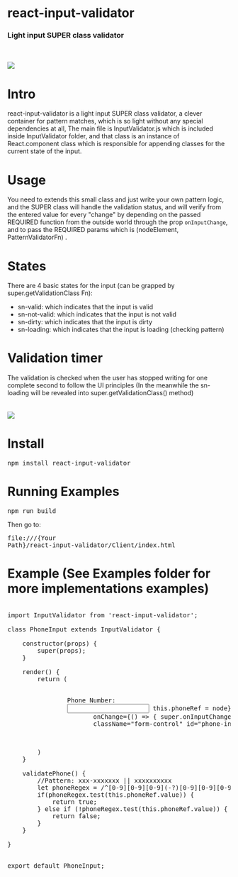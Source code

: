 
<h1>react-input-validator</h1>
<h3>Light input SUPER class validator</h3>

<br /><br />
<img src="https://cdn.rawgit.com/Attrash-Islam/react-input-validator/master/Images/Intro.gif" />


# Intro
react-input-validator is a light input SUPER class validator, a clever container for pattern matches, which is so light without any special dependencies at all,
The main file is InputValidator.js which is included inside InputValidator folder, and that class is an instance of React.component class which is responsible
for appending classes for the current state of the input.

# Usage
You need to extends this small class and just write your own pattern logic, and the SUPER class will handle the validation status,
and will verify from the entered value for every "change" by depending on the passed REQUIRED function from the outside world through the prop `onInputChange`, and to pass the REQUIRED params which is (nodeElement, PatternValidatorFn) .

# States
There are 4 basic states for the input (can be grapped by super.getValidationClass Fn):
- sn-valid: which indicates that the input is valid
- sn-not-valid: which indicates that the input is not valid
- sn-dirty: which indicates that the input is dirty
- sn-loading: which indicates that the input is loading (checking pattern)

# Validation timer
The validation is checked when the user has stopped writing for one complete second to follow the UI principles
(In the meanwhile the sn-loading will be revealed into super.getValidationClass() method)
<br /><br /><br />
<img src="https://cdn.rawgit.com/Attrash-Islam/react-input-validator/master/Images/validation_process.png" />

# Install
<pre>npm install react-input-validator</pre>

# Running Examples
<pre>npm run build</pre>
Then go to: <pre>file:///{Your Path}/react-input-validator/Client/index.html</pre>

# Example (See Examples folder for more implementations examples)
<pre>

import InputValidator from 'react-input-validator';

class PhoneInput extends InputValidator {

    constructor(props) {
        super(props);
    }

    render() {
        return (
            <div className={'relative-pos form-group' + super.getValidationClass()}>
                <label htmlFor="phone-input">Phone Number:</label>
                <input type="text"
                       ref={node => this.phoneRef = node}
                       onChange={() => { super.onInputChange(this.phoneRef, this.validatePhone) }}
                       className="form-control" id="phone-input" />
                <i className="hidden fa fa-spin fa-spinner"></i>
            </div>
        )
    }

    validatePhone() {
        //Pattern: xxx-xxxxxxx || xxxxxxxxxx
        let phoneRegex = /^[0-9][0-9][0-9](-?)[0-9][0-9][0-9][0-9][0-9][0-9][0-9]$/;
        if(phoneRegex.test(this.phoneRef.value)) {
            return true;
        } else if (!phoneRegex.test(this.phoneRef.value)) {
            return false;
        }
    }

}


export default PhoneInput;


</pre>

